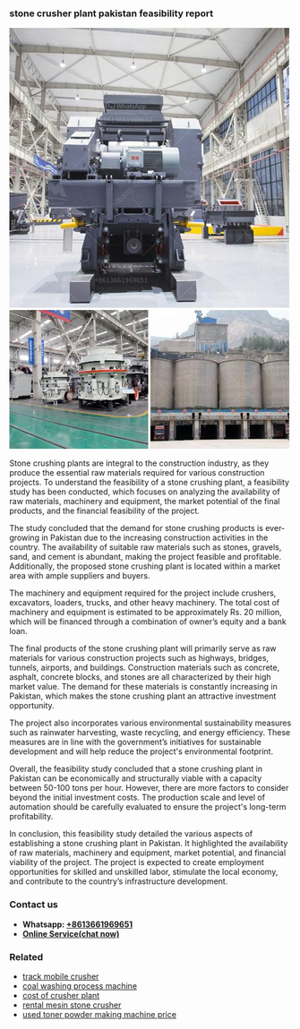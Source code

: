 <h3>stone crusher plant pakistan feasibility report</h3><img src='1708663690.jpg' alt=''><p>Stone crushing plants are integral to the construction industry, as they produce the essential raw materials required for various construction projects. To understand the feasibility of a stone crushing plant, a feasibility study has been conducted, which focuses on analyzing the availability of raw materials, machinery and equipment, the market potential of the final products, and the financial feasibility of the project.</p><p>The study concluded that the demand for stone crushing products is ever-growing in Pakistan due to the increasing construction activities in the country. The availability of suitable raw materials such as stones, gravels, sand, and cement is abundant, making the project feasible and profitable. Additionally, the proposed stone crushing plant is located within a market area with ample suppliers and buyers.</p><p>The machinery and equipment required for the project include crushers, excavators, loaders, trucks, and other heavy machinery. The total cost of machinery and equipment is estimated to be approximately Rs. 20 million, which will be financed through a combination of owner’s equity and a bank loan.</p><p>The final products of the stone crushing plant will primarily serve as raw materials for various construction projects such as highways, bridges, tunnels, airports, and buildings. Construction materials such as concrete, asphalt, concrete blocks, and stones are all characterized by their high market value. The demand for these materials is constantly increasing in Pakistan, which makes the stone crushing plant an attractive investment opportunity.</p><p>The project also incorporates various environmental sustainability measures such as rainwater harvesting, waste recycling, and energy efficiency. These measures are in line with the government’s initiatives for sustainable development and will help reduce the project's environmental footprint.</p><p>Overall, the feasibility study concluded that a stone crushing plant in Pakistan can be economically and structurally viable with a capacity between 50-100 tons per hour. However, there are more factors to consider beyond the initial investment costs. The production scale and level of automation should be carefully evaluated to ensure the project's long-term profitability.</p><p>In conclusion, this feasibility study detailed the various aspects of establishing a stone crushing plant in Pakistan. It highlighted the availability of raw materials, machinery and equipment, market potential, and financial viability of the project. The project is expected to create employment opportunities for skilled and unskilled labor, stimulate the local economy, and contribute to the country’s infrastructure development.</p><h3>Contact us</h3><ul><li><strong>Whatsapp:&nbsp;<a href="https://wa.me/8613661969651">+8613661969651</a></strong></li><li><a href="https://swt.shibang-china.com/?git&amp;zhl&amp;stone crusher plant pakistan feasibility report"><strong>Online Service(chat now)</strong></a></li></ul><h3>Related</h3><ul><li><a href='track mobile crusher.md'>track mobile crusher</a></li><li><a href='coal washing process machine.md'>coal washing process machine</a></li><li><a href='cost of crusher plant.md'>cost of crusher plant</a></li><li><a href='rental mesin stone crusher.md'>rental mesin stone crusher</a></li><li><a href='used toner powder making machine price.md'>used toner powder making machine price</a></li></ul>